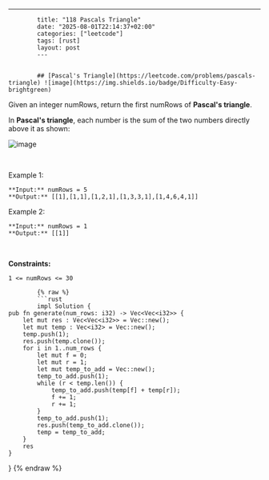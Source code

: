 ---
            title: "118 Pascals Triangle"
            date: "2025-08-01T22:14:37+02:00"
            categories: ["leetcode"]
            tags: [rust]
            layout: post
            ---
            

            ## [Pascal's Triangle](https://leetcode.com/problems/pascals-triangle) ![image](https://img.shields.io/badge/Difficulty-Easy-brightgreen)

Given an integer numRows, return the first numRows of **Pascal's triangle**.

In **Pascal's triangle**, each number is the sum of the two numbers directly above it as shown:

![image](https://upload.wikimedia.org/wikipedia/commons/0/0d/PascalTriangleAnimated2.gif)

 

Example 1:

```
**Input:** numRows = 5
**Output:** [[1],[1,1],[1,2,1],[1,3,3,1],[1,4,6,4,1]]

```

Example 2:

```
**Input:** numRows = 1
**Output:** [[1]]

```

 

**Constraints:**

	1 <= numRows <= 30

            {% raw %}
            ```rust
            impl Solution {
    pub fn generate(num_rows: i32) -> Vec<Vec<i32>> {
        let mut res : Vec<Vec<i32>> = Vec::new();
        let mut temp : Vec<i32> = Vec::new();
        temp.push(1);
        res.push(temp.clone());
        for i in 1..num_rows {
            let mut f = 0;
            let mut r = 1;
            let mut temp_to_add = Vec::new();
            temp_to_add.push(1);
            while (r < temp.len()) {
                temp_to_add.push(temp[f] + temp[r]);
                f += 1;
                r += 1;
            }
            temp_to_add.push(1);
            res.push(temp_to_add.clone());
            temp = temp_to_add;
        }
        res
    }
}
            {% endraw %}
            